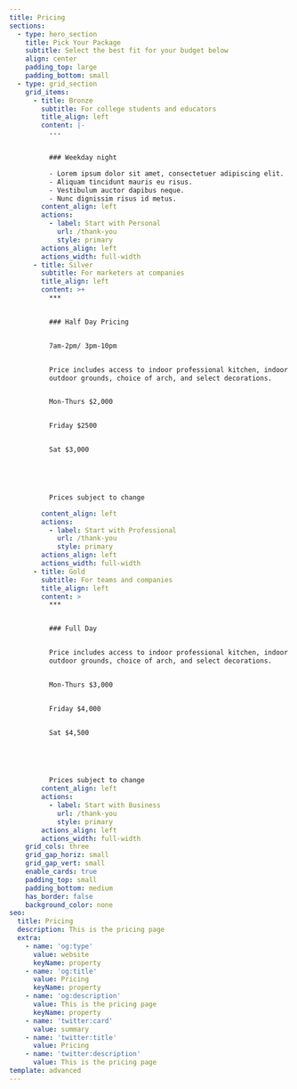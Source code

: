 ```yaml
---
title: Pricing
sections:
  - type: hero_section
    title: Pick Your Package
    subtitle: Select the best fit for your budget below
    align: center
    padding_top: large
    padding_bottom: small
  - type: grid_section
    grid_items:
      - title: Bronze
        subtitle: For college students and educators
        title_align: left
        content: |-
          ---


          ### Weekday night

          - Lorem ipsum dolor sit amet, consectetuer adipiscing elit.
          - Aliquam tincidunt mauris eu risus.
          - Vestibulum auctor dapibus neque.
          - Nunc dignissim risus id metus.
        content_align: left
        actions:
          - label: Start with Personal
            url: /thank-you
            style: primary
        actions_align: left
        actions_width: full-width
      - title: Silver
        subtitle: For marketers at companies
        title_align: left
        content: >+
          ***


          ### Half Day Pricing


          7am-2pm/ 3pm-10pm


          Price includes access to indoor professional kitchen, indoor and
          outdoor grounds, choice of arch, and select decorations.


          Mon-Thurs $2,000


          Friday $2500


          Sat $3,000


          ​


          Prices subject to change

        content_align: left
        actions:
          - label: Start with Professional
            url: /thank-you
            style: primary
        actions_align: left
        actions_width: full-width
      - title: Gold
        subtitle: For teams and companies
        title_align: left
        content: >
          ***


          ### Full Day


          Price includes access to indoor professional kitchen, indoor and
          outdoor grounds, choice of arch, and select decorations.


          Mon-Thurs $3,000


          Friday $4,000


          Sat $4,500


          ​


          Prices subject to change
        content_align: left
        actions:
          - label: Start with Business
            url: /thank-you
            style: primary
        actions_align: left
        actions_width: full-width
    grid_cols: three
    grid_gap_horiz: small
    grid_gap_vert: small
    enable_cards: true
    padding_top: small
    padding_bottom: medium
    has_border: false
    background_color: none
seo:
  title: Pricing
  description: This is the pricing page
  extra:
    - name: 'og:type'
      value: website
      keyName: property
    - name: 'og:title'
      value: Pricing
      keyName: property
    - name: 'og:description'
      value: This is the pricing page
      keyName: property
    - name: 'twitter:card'
      value: summary
    - name: 'twitter:title'
      value: Pricing
    - name: 'twitter:description'
      value: This is the pricing page
template: advanced
---
```


